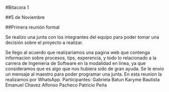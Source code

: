 #Bitacora 1

##5 de Noviembre

##Primera reunión formal

Se realizo una junta con los integrantes del equipo para poder tomar una decisión
sobre el proyecto a realizar.

Se llego al acuerdo que realizariamos una pagina web que contenga informacion sobre procesos, tips, 
experencia, y todo lo relacionado a la carrera de Ingenieria de Software en la modalidad en linea,
ya que consideramos que es algo que nos hubiera sido de gran ayuda.
Se le envio un mensaje al maestro para poder programar una junta.
En esta reunion la realizamos por WhatsApp.
Participantes:
Gabriela Batun
Karyme Bautista
Emanuel Chavez
Alfonso Pacheco
Patricio Peña
